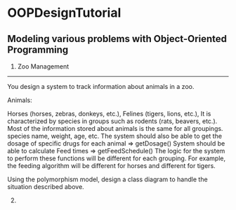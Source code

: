 # OOPDesignTutorial
Modeling various problems with Object-Oriented Programming
----------------------------------------------------------
1) Zoo Management
-----------------
You design a system to track information about animals in a zoo.

Animals:

Horses (horses, zebras, donkeys, etc.),
Felines (tigers, lions, etc.),
It is characterized by species in groups such as rodents (rats, beavers, etc.).
Most of the information stored about animals is the same for all groupings.
species name, weight, age, etc.
The system should also be able to get the dosage of specific drugs for each animal => getDosage()
System should be able to calculate Feed times => getFeedSchedule()
The logic for the system to perform these functions will be different for each grouping. For example, the feeding algorithm will be different for horses and different for tigers.

Using the polymorphism model, design a class diagram to handle the situation described above.

2)
